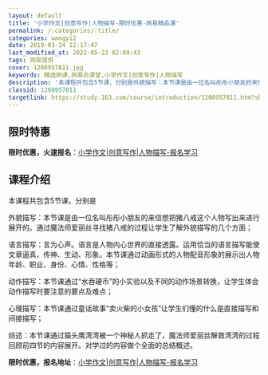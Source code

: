 ```yaml
---
layout: default
title: '小学作文|创意写作|人物描写-限时优惠-网易精品课'
permalink: /:categories/:title/
categories: wangyi2
date: 2019-03-24 12:17:47
last_modified_at: 2022-05-23 02:09:43
tags: 网易提供
cover: 1208957811.jpg
keywords: 精选网课,网易云课堂,小学作文|创意写作|人物描写
description: '本课程共包含5节课，分别是外貌描写：本节课是由一位名叫彤彤小朋友的来信想把猪八戒这个人物写出来进行展开的。通过魔法师爱丽'
classid: 1208957811
targetlink: https://study.163.com/course/introduction/1208957811.htm?share=1&shareId=1025206652&utm_campaign=share&utm_medium=iphoneShare&utm_source=&utm_u=1025206652
---
```


## 限时特惠

**限时优惠，火速报名**：[小学作文|创意写作|人物描写-报名学习](https://study.163.com/course/introduction/1208957811.htm?share=1&shareId=1025206652&utm_campaign=share&utm_medium=iphoneShare&utm_source=&utm_u=1025206652)

## 课程介绍

本课程共包含5节课，分别是



外貌描写：本节课是由一位名叫彤彤小朋友的来信想把猪八戒这个人物写出来进行展开的。通过魔法师爱丽丝寻找猪八戒的过程让学生了解外貌描写的几个方面；



语言描写：言为心声。语言是人物内心世界的直接透露。运用恰当的语言描写能使文章逼真，传神、生动、形象。本节课通过动画形式的人物配音形象的展示出人物年龄、职业、身份、心情、性格等；



动作描写：本节课通过“水吞硬币”的小实验以及不同的动作场景转换，让学生体会动作描写时要注意的要点及难点；



心理描写：本节课通过童话故事“卖火柴的小女孩”让学生们懂的什么是直接描写和间接描写；



综述：本节课通过猫头鹰湾湾被一个神秘人抓走了，魔法师爱丽丝解救湾湾的过程回顾前四节的内容展开。对学过的内容做个全面的总结概述。

**限时优惠，报名地址**：[小学作文|创意写作|人物描写-报名学习](https://study.163.com/course/introduction/1208957811.htm?share=1&shareId=1025206652&utm_campaign=share&utm_medium=iphoneShare&utm_source=&utm_u=1025206652)

